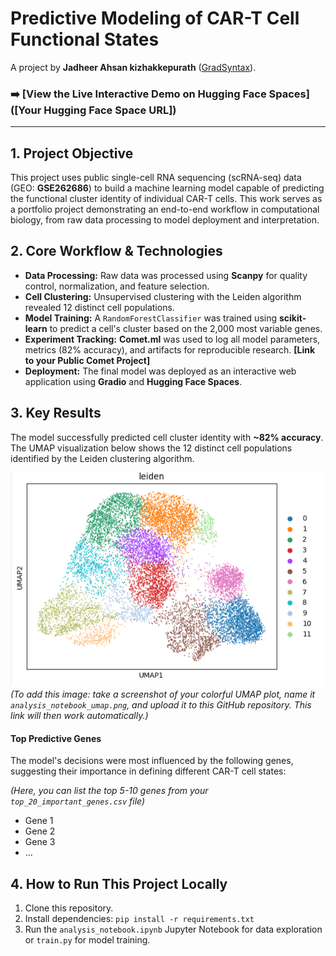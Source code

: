 # Predictive Modeling of CAR-T Cell Functional States

A project by **Jadheer Ahsan kizhakkepurath** ([GradSyntax](https://github.com/GradSyntax)).

### **➡️ [View the Live Interactive Demo on Hugging Face Spaces]([Your Hugging Face Space URL])**

---

## 1. Project Objective

This project uses public single-cell RNA sequencing (scRNA-seq) data (GEO: **GSE262686**) to build a machine learning model capable of predicting the functional cluster identity of individual CAR-T cells. This work serves as a portfolio project demonstrating an end-to-end workflow in computational biology, from raw data processing to model deployment and interpretation.

## 2. Core Workflow & Technologies

* **Data Processing:** Raw data was processed using **Scanpy** for quality control, normalization, and feature selection.
* **Cell Clustering:** Unsupervised clustering with the Leiden algorithm revealed 12 distinct cell populations.
* **Model Training:** A `RandomForestClassifier` was trained using **scikit-learn** to predict a cell's cluster based on the 2,000 most variable genes.
* **Experiment Tracking:** **Comet.ml** was used to log all model parameters, metrics (82% accuracy), and artifacts for reproducible research. **[Link to your Public Comet Project]**
* **Deployment:** The final model was deployed as an interactive web application using **Gradio** and **Hugging Face Spaces**.

## 3. Key Results

The model successfully predicted cell cluster identity with **~82% accuracy**. The UMAP visualization below shows the 12 distinct cell populations identified by the Leiden clustering algorithm.

![UMAP Plot of Cell Clusters](analysis_notebook_umap.png)
*(To add this image: take a screenshot of your colorful UMAP plot, name it `analysis_notebook_umap.png`, and upload it to this GitHub repository. This link will then work automatically.)*

#### Top Predictive Genes
The model's decisions were most influenced by the following genes, suggesting their importance in defining different CAR-T cell states:

*(Here, you can list the top 5-10 genes from your `top_20_important_genes.csv` file)*
* Gene 1
* Gene 2
* Gene 3
* ...

## 4. How to Run This Project Locally

1.  Clone this repository.
2.  Install dependencies: `pip install -r requirements.txt`
3.  Run the `analysis_notebook.ipynb` Jupyter Notebook for data exploration or `train.py` for model training.
